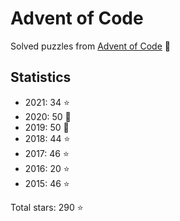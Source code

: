 # Advent of Code

Solved puzzles from [Advent of Code](https://adventofcode.com) :christmas_tree:

## Statistics

- 2021: 34 :star:
- 2020: 50 :star2:
- 2019: 50 :star2:
- 2018: 44 :star:
- 2017: 46 :star:
- 2016: 20 :star:
- 2015: 46 :star:

Total stars: 290 :star:
